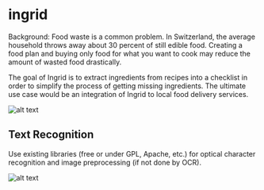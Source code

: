# ingrid

Background: Food waste is a common problem. In Switzerland, the average household throws away about 30 percent of still edible food. Creating a food plan and buying only food for what you want to cook may reduce the amount of wasted food drastically.  

The goal of Ingrid is to extract ingredients from recipes into a checklist in order to simplify the process of getting missing ingredients. The ultimate use case would be an integration of Ingrid to local food delivery services.

![alt text](https://github.com/yaw89/ingrid/blob/master/Workflow.png)

## Text Recognition

Use existing libraries (free or under GPL, Apache, etc.) for optical character recognition and image preprocessing (if not done by OCR). 

![alt text](https://github.com/yaw89/ingrid/blob/master/textrecognition_workflow.png)
